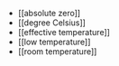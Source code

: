 - [[absolute zero]]
- [[degree Celsius]]
- [[effective temperature]]
- [[low temperature]]
- [[room temperature]]
